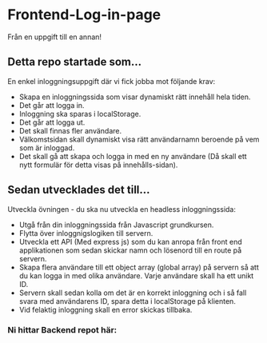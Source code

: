 # Frontend-Log-in-page
Från en uppgift till en annan!
## Detta repo startade som...
En enkel inloggningsuppgift där vi fick jobba mot följande krav:
-  Skapa en inloggningssida som visar dynamiskt rätt innehåll hela tiden.
-  Det går att logga in.
-  Inloggning ska sparas i localStorage.
-  Det går att logga ut.
-  Det skall finnas fler användare.
-  Välkomstsidan skall dynamiskt visa rätt användarnamn beroende på vem som är inloggad.
-  Det skall gå att skapa och logga in med en ny användare (Då skall ett nytt formulär för detta visas på innehålls-sidan).

## Sedan utvecklades det till...
Utveckla övningen - du ska nu utveckla en headless inloggningssida:
-  Utgå från din inloggningssida från Javascript grundkursen.
-  Flytta över inloggnigslogiken till servern.
-  Utveckla ett API (Med express js) som du kan anropa från front end applikationen som sedan skickar namn och lösenord till en route på servern.
-  Skapa flera användare till ett object array (global array) på servern så att du kan logga in med olika användare. Varje användare skall ha ett unikt ID.
-  Servern skall sedan kolla om det är en korrekt inloggning och i så fall svara med användarens ID, spara detta i localStorage på klienten. 
-  Vid felaktig inloggning skall en error skickas tillbaka.

### Ni hittar Backend repot här: 
